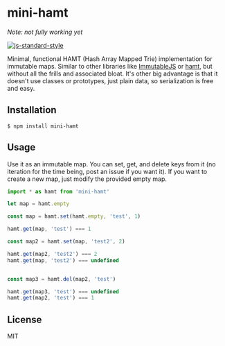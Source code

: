 
# mini-hamt

*Note: not fully working yet*

[![js-standard-style](https://img.shields.io/badge/code%20style-standard-brightgreen.svg?style=flat)](https://github.com/feross/standard)

Minimal, functional HAMT (Hash Array Mapped Trie) implementation for immutable maps. Similar to other libraries like [ImmutableJS](https://github.com/facebook/immutable-js) or [hamt](https://github.com/mattbierner/hamt), but without all the frills and associated bloat. It's other big advantage is that it doesn't use classes or prototypes, just plain data, so serialization is free and easy.

## Installation

    $ npm install mini-hamt

## Usage

Use it as an immutable map. You can set, get, and delete keys from it (no iteration for the time being, post an issue if you want it). If you want to create a new map, just modify the provided empty map.

```javascript
import * as hamt from 'mini-hamt'

let map = hamt.empty

const map = hamt.set(hamt.empty, 'test', 1)

hamt.get(map, 'test') === 1

const map2 = hamt.set(map, 'test2', 2)

hamt.get(map2, 'test2') === 2
hamt.get(map, 'test2') === undefined


const map3 = hamt.del(map2, 'test')

hamt.get(map3, 'test') === undefined
hamt.get(map2, 'test') === 1
```

## License

MIT

